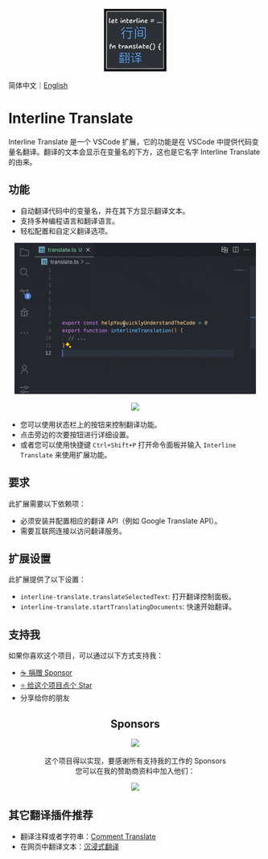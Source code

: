 <p align="center">
  <img width="124px" height="124px" src="./assets/logo.png" />
</p>

简体中文｜[English](https://github.com/LittleSound/interline-translate#readme)

# Interline Translate

Interline Translate 是一个 VSCode 扩展，它的功能是在 VSCode 中提供代码变量名翻译。翻译的文本会显示在变量名的下方，这也是它名字 Interline Translate 的由来。

## 功能

<!-- Tip: 利用动画来展示你的扩展是一个很好的方式。我们建议使用简短、集中的动画，使用户更容易跟随。 -->

- 自动翻译代码中的变量名，并在其下方显示翻译文本。
- 支持多种编程语言和翻译语言。
- 轻松配置和自定义翻译选项。

<p align="center">
  <img height="300px" src="./assets/interline-demo.gif" />
</p>

<p align="center">
  <img height="100px" src="./assets/status-bar-buttons.png" />
</p>

- 您可以使用状态栏上的按钮来控制翻译功能。
- 点击旁边的次要按钮进行详细设置。
- 或者您可以使用快捷键 `Ctrl+Shift+P` 打开命令面板并输入 `Interline Translate` 来使用扩展功能。

## 要求

此扩展需要以下依赖项：

- 必须安装并配置相应的翻译 API（例如 Google Translate API）。
- 需要互联网连接以访问翻译服务。

## 扩展设置

此扩展提供了以下设置：

* `interline-translate.translateSelectedText`: 打开翻译控制面板。
* `interline-translate.startTranslatingDocuments`: 快速开始翻译。

<!-- ## Known Issues -->
<!-- 请在此处列出已知问题，以帮助用户避免重复提交相同的问题。 -->

## 支持我

如果你喜欢这个项目，可以通过以下方式支持我：

- [☕️ 捐赠 Sponsor](https://github.com/sponsors/LittleSound)
- [⭐️ 给这个项目点个 Star](https://github.com/LittleSound/interline-translate)
- 分享给你的朋友


<h2 align="center">Sponsors</h2>

<p align="center">
  <a href="https://github.com/sponsors/LittleSound">
    <img src="https://cdn.jsdelivr.net/gh/littlesound/sponsors/sponsors.svg"/>
  </a>
</p>

<p align="center">
  这个项目得以实现，要感谢所有支持我的工作的 Sponsors<br>
  您可以在我的赞助商资料中加入他们：
</p>
<p align="center"><a href="https://github.com/sponsors/LittleSound"><img src="https://img.shields.io/static/v1?label=Sponsor&message=%E2%9D%A4&logo=GitHub&color=%23fe8e86&style=for-the-badge" /></a></p>


## 其它翻译插件推荐

- 翻译注释或者字符串：[Comment Translate](https://marketplace.visualstudio.com/items?itemName=intellsmi.comment-translate)
- 在网页中翻译文本：[沉浸式翻译](https://immersivetranslate.com/)
